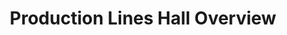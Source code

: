 ---
layout: article
title: Production Lines Hall Overview
description: 
  - This template contains the status of two production lines in one hall. It shows the number of pieces already produced and how many parts are missing for the target quantity. In addition, the quality is indicated by displaying the number of misproduction.
lang: cn
weight: 500
isDraft: true
ref: Production_Lines
category:
  - Production
image: Production_Lines_CN.png
download: Production_Lines_CN.pbmx
overview_description:
overview_benefits:
overview_data_sources:
---